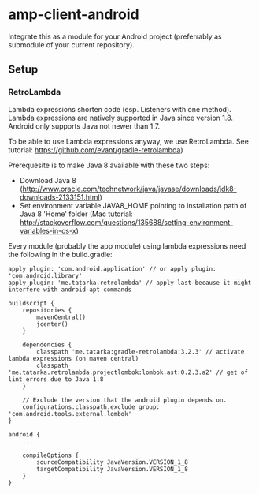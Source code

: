 # amp-client-android

Integrate this as a module for your Android project (preferrably as submodule of your current repository).

## Setup

### RetroLambda

Lambda expressions shorten code (esp. Listeners with one method). Lambda expressions are natively supported in Java since version 1.8. Android only supports Java not newer than 1.7.

To be able to use Lambda expressions anyway, we use RetroLambda. See tutorial: https://github.com/evant/gradle-retrolambda)

Prerequesite is to make Java 8 available with these two steps:
- Download Java 8 (http://www.oracle.com/technetwork/java/javase/downloads/jdk8-downloads-2133151.html)
- Set environment variable JAVA8_HOME pointing to installation path of Java 8 'Home' folder (Mac tutorial: http://stackoverflow.com/questions/135688/setting-environment-variables-in-os-x)

Every module (probably the app module) using lambda expressions need the following in the build.gradle:

```
apply plugin: 'com.android.application' // or apply plugin: 'com.android.library'
apply plugin: 'me.tatarka.retrolambda' // apply last because it might interfere with android-apt commands

buildscript {
    repositories {
        mavenCentral()
        jcenter()
    }

    dependencies {
        classpath 'me.tatarka:gradle-retrolambda:3.2.3' // activate lambda expressions (on maven central)
        classpath 'me.tatarka.retrolambda.projectlombok:lombok.ast:0.2.3.a2' // get of lint errors due to Java 1.8
    }

    // Exclude the version that the android plugin depends on.
    configurations.classpath.exclude group: 'com.android.tools.external.lombok'
}

android {
    ...

    compileOptions {
        sourceCompatibility JavaVersion.VERSION_1_8
        targetCompatibility JavaVersion.VERSION_1_8
    }
}
```
